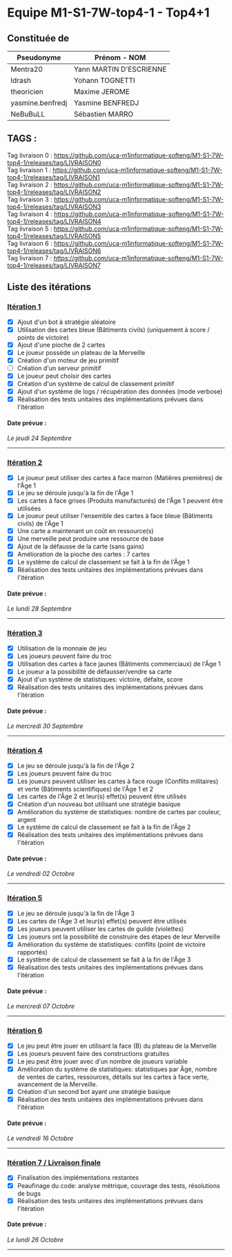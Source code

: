 # Equipe M1-S1-7W-top4-1 - Top4+1

## Constituée de
| Pseudonyme  | Prénom - NOM |
| ----------- | ------------ |
| Mentra20  | Yann MARTIN D'ESCRIENNE  |
| Idrash | Yohann TOGNETTI |
| theoricien  | Maxime JEROME  |
| yasmine.benfredj | Yasmine BENFREDJ |
| NeBuBuLL | Sébastien MARRO |

## TAGS :
Tag livraison 0 : https://github.com/uca-m1informatique-softeng/M1-S1-7W-top4-1/releases/tag/LIVRAISON0  
Tag livraison 1 : https://github.com/uca-m1informatique-softeng/M1-S1-7W-top4-1/releases/tag/LIVRAISON1  
Tag livraison 2 : https://github.com/uca-m1informatique-softeng/M1-S1-7W-top4-1/releases/tag/LIVRAISON2  
Tag livraison 3 : https://github.com/uca-m1informatique-softeng/M1-S1-7W-top4-1/releases/tag/LIVRAISON3  
Tag livraison 4 : https://github.com/uca-m1informatique-softeng/M1-S1-7W-top4-1/releases/tag/LIVRAISON4  
Tag livraison 5 : https://github.com/uca-m1informatique-softeng/M1-S1-7W-top4-1/releases/tag/LIVRAISON5  
Tag livraison 6 : https://github.com/uca-m1informatique-softeng/M1-S1-7W-top4-1/releases/tag/LIVRAISON6  
Tag livraison 7 : https://github.com/uca-m1informatique-softeng/M1-S1-7W-top4-1/releases/tag/LIVRAISON7  

## Liste des itérations

### [Itération 1](https://github.com/uca-m1informatique-softeng/M1-S1-7W-top4-1/milestone/1)  
- [X] Ajout d'un bot à stratégie aléatoire  
- [X] Utilisation des cartes bleue (Bâtiments civils) (uniquement à score / points de victoire)  
- [X] Ajout d'une pioche de 2 cartes  
- [X] Le joueur possède un plateau de la Merveille  
- [X] Création d'un moteur de jeu primitif  
- [ ] Création d'un serveur primitif  
- [X] Le joueur peut choisir des cartes  
- [X] Création d'un système de calcul de classement primitif  
- [X] Ajout d'un système de logs / récupération des données (mode verbose)  
- [X] Réalisation des tests unitaires des implémentations prévues dans l'itération  

#### Date prévue :  

*Le jeudi 24 Septembre*  

-----------------------------------------------
### [Itération 2](https://github.com/uca-m1informatique-softeng/M1-S1-7W-top4-1/milestone/2)  
- [X] Le joueur peut utiliser des cartes à face marron (Matières premières) de l'Âge 1  
- [X] Le jeu se déroule jusqu'à la fin de l'Âge 1  
- [X] Les cartes à face grises (Produits manufacturés) de l'Âge 1 peuvent être utilisées  
- [X] Le joueur peut utiliser l'ensemble des cartes à face bleue (Bâtiments civils) de l'Âge 1  
- [X] Une carte a maintenant un coût en ressource(s)  
- [X] Une merveille peut produire une ressource de base  
- [X] Ajout de la défausse de la carte (sans gains)  
- [X] Amélioration de la pioche des cartes : 7 cartes  
- [X] Le système de calcul de classement se fait à la fin de l'Âge 1  
- [X] Réalisation des tests unitaires des implémentations prévues dans l'itération  

#### Date prévue :  

*Le lundi 28 Septembre*  

-----------------------------------------------

### [Itération 3](https://github.com/uca-m1informatique-softeng/M1-S1-7W-top4-1/milestone/3)
- [X] Utilisation de la monnaie de jeu  
- [X] Les joueurs peuvent faire du troc  
- [X] Utilisation des cartes à face jaunes (Bâtiments commerciaux) de l'Âge 1  
- [X] Le joueur a la possibilité de défausser/vendre sa carte  
- [X] Ajout d'un système de statistiques: victoire, défaite, score  
- [X] Réalisation des tests unitaires des implémentations prévues dans l'itération  

#### Date prévue :  

*Le mercredi 30 Septembre*  

-----------------------------------------------

### [Itération 4](https://github.com/uca-m1informatique-softeng/M1-S1-7W-top4-1/milestone/4)
- [X] Le jeu se déroule jusqu'à la fin de l'Âge 2
- [X] Les joueurs peuvent faire du troc
- [X] Les joueurs peuvent utiliser les cartes à face rouge (Conflits militaires) et verte (Bâtiments scientifiques) de l'Âge 1 et 2
- [X] Les cartes de l'Âge 2 et leur(s) effet(s) peuvent être utilisés
- [X] Création d'un nouveau bot utilisant une stratégie basique
- [X] Amélioration du système de statistiques: nombre de cartes par couleur, argent
- [X] Le système de calcul de classement se fait à la fin de l'Âge 2
- [X] Réalisation des tests unitaires des implémentations prévues dans l'itération

#### Date prévue :  

*Le vendredi 02 Octobre*  

-----------------------------------------------

### [Itération 5](https://github.com/uca-m1informatique-softeng/M1-S1-7W-top4-1/milestone/5)
- [X] Le jeu se déroule jusqu'à la fin de l'Âge 3
- [X] Les cartes de l'Âge 3 et leur(s) effet(s) peuvent être utilisés
- [X] Les joueurs peuvent utiliser les cartes de guilde (violettes)
- [X] Les joueurs ont la possibilité de construire des étapes de leur Merveille
- [X] Amélioration du système de statistiques: conflits (point de victoire rapportés)
- [X] Le système de calcul de classement se fait à la fin de l'Âge 3
- [X] Réalisation des tests unitaires des implémentations prévues dans l'itération

#### Date prévue :  

*Le mercredi 07 Octobre*  

-----------------------------------------------

### [Itération 6](https://github.com/uca-m1informatique-softeng/M1-S1-7W-top4-1/milestone/6)
- [X] Le jeu peut être jouer en utilisant la face (B) du plateau de la Merveille
- [X] Les joueurs peuvent faire des constructions gratuites
- [X] Le jeu peut être jouer avec d'un nombre de joueurs variable
- [X] Amélioration du système de statistiques: statistiques par Âge, nombre de ventes de cartes, ressources, détails sur les cartes à face verte,  avancement de la Merveille.
- [X] Création d'un second bot ayant une stratégie basique
- [X] Réalisation des tests unitaires des implémentations prévues dans l'itération

#### Date prévue :  

*Le vendredi 16 Octobre*  

-----------------------------------------------

### [Itération 7 / Livraison finale](https://github.com/uca-m1informatique-softeng/M1-S1-7W-top4-1/milestone/7)

- [X] Finalisation des implémentations restantes
- [X] Peaufinage du code: analyse métrique, couvrage des tests, résolutions de bugs
- [X] Réalisation des tests unitaires des implémentations prévues dans l'itération

#### Date prévue :  

*Le lundi 26 Octobre*  

-----------------------------------------------

